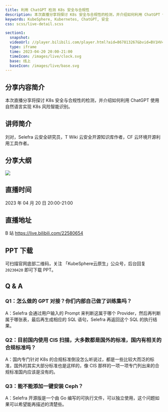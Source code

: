 ```yaml
---
title: 利用 ChatGPT 检测 K8s 安全与合规性
description: 本次直播分享将探讨 K8s 安全与合规性的检测，并介绍如何利用 ChatGPT 使用自然语言实现 K8s 风险智能识别。
keywords: KubeSphere, Kubernetes, ChatGPT, 安全
css: scss/live-detail.scss

section1:
  snapshot: 
  videoUrl: //player.bilibili.com/player.html?aid=867813267&bvid=BV1HV4y1o7QZ&cid=1103526234&page=1&high_quality=1
  type: iframe
  time: 2023-04-20 20:00-21:00
  timeIcon: /images/live/clock.svg
  base: 线上
  baseIcon: /images/live/base.svg
---
```

## 分享内容简介

本次直播分享将探讨 K8s 安全与合规性的检测，并介绍如何利用 ChatGPT 使用自然语言实现 K8s 风险智能识别。

## 讲师简介

刘对，Selefra 云安全研究员，T Wiki 云安全开源知识库作者，CF 云环境开源利用工具作者。


## 分享大纲

![](https://pek3b.qingstor.com/kubesphere-community/images/chatgpt-K8s-0420.png)

## 直播时间

2023 年 04 月 20 日 20:00-21:00

## 直播地址

B 站  https://live.bilibili.com/22580654


## PPT 下载

可扫描官网底部二维码，关注 「KubeSphere云原生」公众号，后台回复 `20230420` 即可下载 PPT。

## Q & A

### Q1：怎么做的 GPT 对接？你们内部自己做了训练集吗？

A：Selefra 会通过用户输入的 Prompt 来判断这属于哪个 Provider，然后再判断属于哪张表，最后再生成相应的 SQL 语句，Selefra 再返回这个 SQL 的执行结果。 

### Q2：目前国内使用 CIS 扫描，大多数都是国外的标准，国内有相关的合规标准吗？

A：国内专门针对 K8s 的合规标准倒没怎么听说过，都是一些比较大而泛的标准，国外的其实大部分标准也是这样的，像 CIS 那样的一项一项专门列出来的合规标准国内应该是没有的。

### Q3：能不能添加一键安装 Ceph？

A：Selefra 开源版是一个由 Go 编写的可执行文件，可以独立使用，这个问题如果可以希望能再描述的清楚些。
